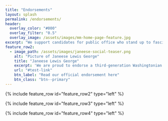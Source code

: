 ```yaml
---
title: "Endorsements"
layout: splash
permalink: /endorsements/
header:
  overlay_color: "#000"
  overlay_filter: "0.5"
  overlay_image: /assets/images/mm-home-page-feature.jpg
excerpt: "We support candidates for public office who stand up to fascism, demand equal access to housing, and ensure a just transition. Below are candidates we have endorsed."
feature_row2:
  - image_path: /assets/images/janeese-social-teaser.png
    alt: "Picture of Janeese Lewis George"
    title: "Janeese Lewis George"
    excerpt: 'We are proud to endorse a third-generation Washingtonian who has lived the issues her constituents are facing.'
    url: "#test-link"
    btn_label: "Read our official endorsement here"
    btn_class: "btn--primary"
---
```

{% include feature_row id="feature_row2" type="left" %}

{% include feature_row id="feature_row3" type="left" %}

{% include feature_row id="feature_row4" type="left" %}
